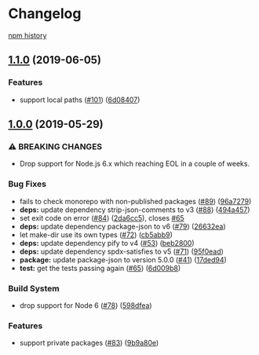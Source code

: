 # Changelog

[npm history][1]

[1]: https://www.npmjs.com/package/js-green-licenses?activeTab=versions

## [1.1.0](https://www.github.com/google/js-green-licenses/compare/v1.0.0...v1.1.0) (2019-06-05)


### Features

* support local paths ([#101](https://www.github.com/google/js-green-licenses/issues/101)) ([6d08407](https://www.github.com/google/js-green-licenses/commit/6d08407))

## [1.0.0](https://www.github.com/google/js-green-licenses/compare/v0.5.0...v1.0.0) (2019-05-29)


### ⚠ BREAKING CHANGES

* Drop support for Node.js 6.x which reaching EOL in a
couple of weeks.

### Bug Fixes

* fails to check monorepo with non-published packages ([#89](https://www.github.com/google/js-green-licenses/issues/89)) ([96a7279](https://www.github.com/google/js-green-licenses/commit/96a7279))
* **deps:** update dependency strip-json-comments to v3 ([#88](https://www.github.com/google/js-green-licenses/issues/88)) ([494a457](https://www.github.com/google/js-green-licenses/commit/494a457))
* set exit code on error ([#84](https://www.github.com/google/js-green-licenses/issues/84)) ([2da6cc5](https://www.github.com/google/js-green-licenses/commit/2da6cc5)), closes [#65](https://www.github.com/google/js-green-licenses/issues/65)
* **deps:** update dependency package-json to v6 ([#79](https://www.github.com/google/js-green-licenses/issues/79)) ([26632ea](https://www.github.com/google/js-green-licenses/commit/26632ea))
* let make-dir use its own types ([#72](https://www.github.com/google/js-green-licenses/issues/72)) ([cb5abb9](https://www.github.com/google/js-green-licenses/commit/cb5abb9))
* **deps:** update dependency pify to v4 ([#53](https://www.github.com/google/js-green-licenses/issues/53)) ([beb2800](https://www.github.com/google/js-green-licenses/commit/beb2800))
* **deps:** update dependency spdx-satisfies to v5 ([#71](https://www.github.com/google/js-green-licenses/issues/71)) ([95f0ead](https://www.github.com/google/js-green-licenses/commit/95f0ead))
* **package:** update package-json to version 5.0.0 ([#41](https://www.github.com/google/js-green-licenses/issues/41)) ([17ded94](https://www.github.com/google/js-green-licenses/commit/17ded94))
* **test:** get the tests passing again ([#65](https://www.github.com/google/js-green-licenses/issues/65)) ([6d009b8](https://www.github.com/google/js-green-licenses/commit/6d009b8))


### Build System

* drop support for Node 6 ([#78](https://www.github.com/google/js-green-licenses/issues/78)) ([598dfea](https://www.github.com/google/js-green-licenses/commit/598dfea))


### Features

* support private packages ([#83](https://www.github.com/google/js-green-licenses/issues/83)) ([9b9a80e](https://www.github.com/google/js-green-licenses/commit/9b9a80e))
